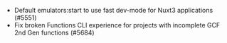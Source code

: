 - Default emulators:start to use fast dev-mode for Nuxt3 applications (#5551)
- Fix broken Functions CLI experience for projects with incomplete GCF 2nd Gen functions (#5684)
